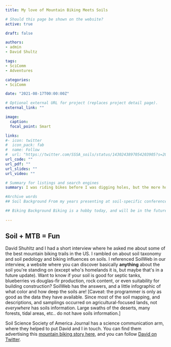 ```yaml
---
title: My love of Mountain Biking Meets Soils

# Should this page be shown on the website? 
active: true

draft: false

authors:
- admin
- David Shultz

tags:
- SciComm
- Adventures

categories:
- SciComm

date: "2021-08-17T00:00:00Z"

# Optional external URL for project (replaces project detail page).
external_link: ""

image:
  caption: 
  focal_point: Smart

links:
#- icon: twitter
#  icon_pack: fab
#  name: Follow
#  url: "https://twitter.com/SSSA_soils/status/1430243897054203905?s=20"
url_code: ""
url_pdf: ""
url_slides: ""
url_video: ""

# Summary for listings and search engines
summary: I was riding bikes before I was digging holes, but the more holes I dug the more I liked mountain biking. I was interviewed by a science journalist who like mountain biking and wanted to learn a bit about soil. Especially that sweet sweet loam. 

#Archive words 
## Soil Background From my years presenting at soil-specific conferences I've made a lot of friends while there. One of the connections I made was with a Soil Science Society of America program lead who dealt with the communications side of the organization. She also coordinated the _Soil Matter!_ Blog series which I've contributed to. The field of soil science is small, but Susan Fisk happened to remember me when she received an interview request from NAME NAME to learn about soils in the context of mountain biking. After passing along my contact info, NAME NAME and I met so I could (hopefully) answer all his questions.  

## Biking Background Biking is a hobby today, and will be in the future. I very much enjoy running and soccer, but my knees & hips have seen better days. Mountain biking provides the sweet-spot between aerobic effort and feelings of jedi-ing past trees and ecstatic feelings of weightlessness every once and a while -- all while being low impact on your joints! I knew this when I bought my bike, a 2015 Santa Cruz 5010. I consider this bike my all-mountain quiver-killer (the one bike that can do _all_ the things). For anything on dirt, this bike can ride it, and will ride it until I crack the frame and get a new one (Santa Cruz has a lifetime warranty on their bike frames, a warranty that is known to be rarely used but quickly honored). 
 
---
```



## Soil + MTB = Fun
David Shuhltz and I had a short interview where he asked me about some of the best mountain biking trails in the US. I rambled on about soil taxonomy and soil pedology and biking influences on soils. I referenced SoilWeb in our interview, a website where you can discover basically __anything__ about the soil you're standing on (except who's homelands it is, but maybe that's in a future update). Want to know if your soil is good for septic tanks, blueberries vs douglas-fir production, rock content, or even suitability for building construction? SoilWeb has the answers, and a little infographic of what color and how deep the soils are! [Caveat: the programmer is only as good as the data they have available. Since most of the soil mapping, and descriptions, and samplings occurred on agricultural-focused lands, not _everywhere_ has soils information. Large swaths of the deserts, many forests, tidal areas, etc.. do not have soils information.] 

Soil Science Society of America Journal has a science communication arm, where they helped to put David and I in touch. You can find them advertising this [mountain biking story here](https://twitter.com/SSSA_soils/status/1430243897054203905?s=20), and you can follow [David on Twitter](https://twitter.com/dshultz14/status/1428036141387632648?s=20). 

